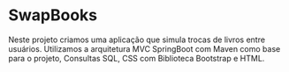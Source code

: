 # SwapBooks
Neste projeto criamos uma aplicação que simula trocas de livros entre usuários. Utilizamos a arquitetura MVC SpringBoot com Maven como base para o projeto, Consultas SQL,
CSS com Biblioteca Bootstrap e HTML.
